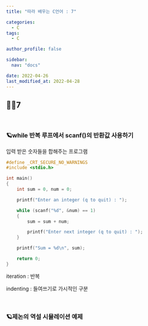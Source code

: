 ```yaml
---
title: "따라 배우는 C언어 : 7"

categories:
  - C
tags:
  - C

author_profile: false

sidebar:
  nav: "docs"

date: 2022-04-26
last_modified_at: 2022-04-28
---
```


## 🙇‍♀️7

<br>

### 🪐while 반복 루프에서 scanf()의 반환값 사용하기

입력 받은 숫자들을 합해주는 프로그램

```c
#define _CRT_SECURE_NO_WARNINGS
#include <stdio.h>

int main()
{
	int sum = 0, num = 0;

	printf("Enter an integer (q to quit) : ");

	while (scanf("%d", &num) == 1)
	{
		sum = sum + num;

		printf("Enter next integer (q to quit) : ");
	}

	printf("Sum = %d\n", sum);

	return 0;
}
```

iteration : 반복

indenting : 들여쓰기로 가시적인 구분

<br>

### 🪐제논의 역설 시뮬레이션 예제



